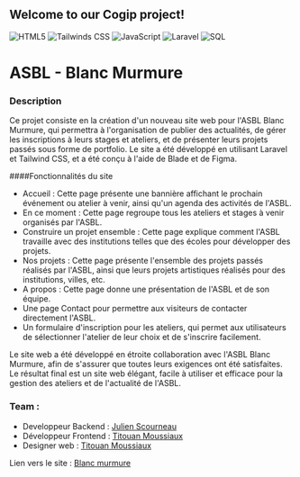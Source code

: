 ## Welcome to our Cogip project!

![HTML5](https://img.shields.io/badge/HTML5-orange)
![Tailwinds CSS](https://img.shields.io/badge/Tailwinds-blue)
![JavaScript](https://img.shields.io/badge/JavaScript-yellow)
![Laravel](https://img.shields.io/badge/Laravel-red)
![SQL](https://img.shields.io/badge/SQL-pink)

# ASBL - Blanc Murmure

### Description
Ce projet consiste en la création d'un nouveau site web pour l'ASBL Blanc Murmure, qui permettra à l'organisation de publier des actualités, de gérer les inscriptions à leurs stages et ateliers, et de présenter leurs projets passés sous forme de portfolio. Le site a été développé en utilisant Laravel et Tailwind CSS, et a été conçu à l'aide de Blade et de Figma.

####Fonctionnalités du site
- Accueil : Cette page présente une bannière affichant le prochain événement ou atelier à venir, ainsi qu'un agenda des activités de l'ASBL.
- En ce moment : Cette page regroupe tous les ateliers et stages à venir organisés par l'ASBL.
- Construire un projet ensemble : Cette page explique comment l'ASBL travaille avec des institutions telles que des écoles pour développer des projets.
- Nos projets : Cette page présente l'ensemble des projets passés réalisés par l'ASBL, ainsi que leurs projets artistiques réalisés pour des institutions, villes, etc.
- A propos : Cette page donne une présentation de l'ASBL et de son équipe.
- Une page Contact pour permettre aux visiteurs de contacter directement l'ASBL.
- Un formulaire d'inscription pour les ateliers, qui permet aux utilisateurs de sélectionner l'atelier de leur choix et de s'inscrire facilement.

Le site web a été développé en étroite collaboration avec l'ASBL Blanc Murmure, afin de s'assurer que toutes leurs exigences ont été satisfaites. Le résultat final est un site web élégant, facile à utiliser et efficace pour la gestion des ateliers et de l'actualité de l'ASBL.

### Team :
- Developpeur Backend : [Julien Scourneau](https://github.com/JulienScourneau)
- Développeur Frontend : [Titouan Moussiaux](https://github.com/Moustito)
- Designer web : [Titouan Moussiaux](https://github.com/Moustito)

Lien vers le site : [Blanc murmure]()
